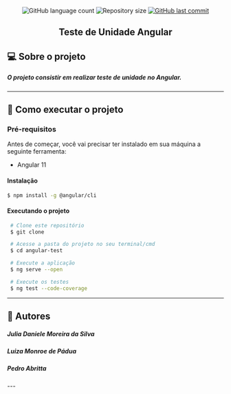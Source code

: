 <p align="center">
  <img alt="GitHub language count" src="https://img.shields.io/github/languages/count/juliadsilva/Test-Angular?style=social">

  <img alt="Repository size" src="https://img.shields.io/github/repo-size/juliadsilva/Test-Angular?style=social">
  
  <a href="https://github.com/juliadsilva/Deep-Analisys/commits/master">
    <img alt="GitHub last commit" src="https://img.shields.io/github/last-commit/juliadsilva/Test-Angular?style=social">
  </a>
</p>

<h2 align="center"> 
 Teste de Unidade Angular
</h2>

## 💻 Sobre o projeto

  <h5> O projeto consistir em realizar teste de unidade no Angular.</h5>

---

## 🚀 Como executar o projeto

### Pré-requisitos

Antes de começar, você vai precisar ter instalado em sua máquina a seguinte ferramenta:
- Angular 11 

#### Instalação

  ```bash
  $ npm install -g @angular/cli
  ```

#### Executando o projeto

   ```bash
    # Clone este repositório
    $ git clone 

    # Acesse a pasta do projeto no seu terminal/cmd
    $ cd angular-test

    # Execute a aplicação
    $ ng serve --open

    # Execute os testes
    $ ng test --code-coverage
   ```
---

## 🦸 Autores

<h5>Julia Daniele Moreira da Silva</h5>
<h5>Luiza Monroe de Pádua</h5>
<h5>Pedro Abritta</h5>
---
